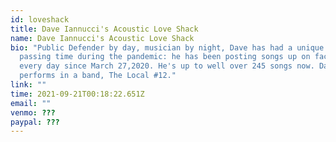 ```yaml
---
id: loveshack
title: Dave Iannucci's Acoustic Love Shack
name: Dave Iannucci's Acoustic Love Shack
bio: "Public Defender by day, musician by night, Dave has had a unique way of
  passing time during the pandemic: he has been posting songs up on facebook
  every day since March 27,2020. He's up to well over 245 songs now. Dave also
  performs in a band, The Local #12."
link: ""
time: 2021-09-21T00:18:22.651Z
email: ""
venmo: ???
paypal: ???
---
```

